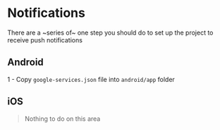 # Notifications

There are a ~series of~ one step you should do to set up the project to receive push notifications

## Android

1 - Copy `google-services.json` file into `android/app` folder


## iOS

> Nothing to do on this area
